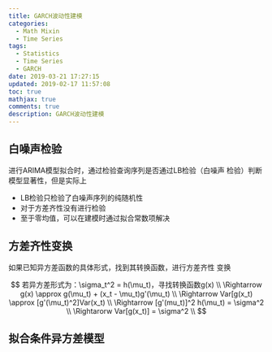 ```yaml
---
title: GARCH波动性建模
categories:
  - Math Mixin
  - Time Series
tags:
  - Statistics
  - Time Series
  - GARCH
date: 2019-03-21 17:27:15
updated: 2019-02-17 11:57:08
toc: true
mathjax: true
comments: true
description: GARCH波动性建模
---
```


##	白噪声检验

进行ARIMA模型拟合时，通过检验查询序列是否通过LB检验（白噪声
检验）判断模型显著性，但是实际上

-	LB检验只检验了白噪声序列的纯随机性
-	对于方差齐性没有进行检验
-	至于零均值，可以在建模时通过拟合常数项解决

##	方差齐性变换

如果已知异方差函数的具体形式，找到其转换函数，进行方差齐性
变换

$$
若异方差形式为：\sigma_t^2 = h(\mu_t)，寻找转换函数g(x) \\
\Rightarrow g(x) \approx g(\mu_t) + (x_t - \mu_t)g'(\mu_t) \\
\Rightarrow Var[g(x_t) \approx [g'(\mu_t)^2]Var(x_t) \\
\Rightarrow [g'(mu_t)]^2 h(\mu_t) = \sigma^2 \\
\Rightarorw Var[g(x_t)] = \sigma^2 \\
$$

##	拟合条件异方差模型
